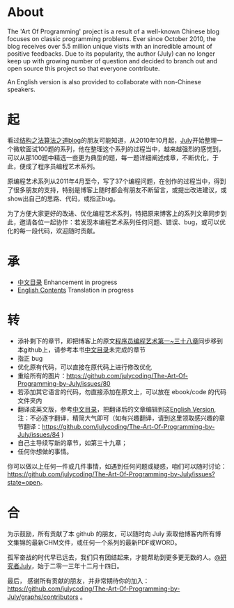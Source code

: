 # About
The 'Art Of Programming' project is a result of a well-known Chinese blog focuses on classic programming problems. Ever since October 2010, the blog receives over 5.5 million unique visits with an incredible amount of positive feedbacks. Due to its popularity, the author (July) can no longer keep up with growing number of question and decided to branch out and open source this project so that everyone contribute.

An English version is also provided to collaborate with non-Chinese speakers.

# 起
看过[结构之法算法之道blog](http://blog.csdn.net/v_july_v)的朋友可能知道，从2010年10月起，[July](http://weibo.com/julyweibo)开始整理一个微软面试100题的系列，他在整理这个系列的过程当中，越来越强烈的感觉到，可以从那100题中精选一些更为典型的题，每一题详细阐述成章，不断优化，于此，便成了程序员编程艺术系列。

原编程艺术系列从2011年4月至今，写了37个编程问题，在创作的过程当中，得到了很多朋友的支持，特别是博客上随时都会有朋友不断留言，或提出改进建议，或show出自己的思路、代码，或指正bug。

为了方便大家更好的改进、优化编程艺术系列，特把原来博客上的系列文章同步到此，邀请各位一起协作：若发现本编程艺术系列任何问题、错误、bug，或可以优化的每一段代码，欢迎随时贡献。

# 承
 * [中文目录](https://github.com/nateriver520/The-Art-Of-Programming-By-July/blob/master/ebook/zh/preface.md) Enhancement in progress
 * [English Contents](https://github.com/nateriver520/The-Art-Of-Programming-By-July/blob/master/ebook/en/preface.md) Translation in progress


# 转
 * 添补剩下的章节，即把博客上的原文[程序员编程艺术第一~三十八章](http://blog.csdn.net/v_july_v/article/details/17303459)同步移到本github上，请参考本书[中文目录](https://github.com/nateriver520/The-Art-Of-Programming-By-July/blob/master/ebook/zh/preface.md)未完成的章节
 * 指正 bug
 * 优化原有代码，可以直接在原代码上进行修改优化
 * 重绘所有的图片：https://github.com/julycoding/The-Art-Of-Programming-by-July/issues/80
 * 若添加其它语言的代码，勿直接添加在原文上，可以放在 ebook/code 的代码文件夹内
 * 翻译成英文版，参考[中文目录](https://github.com/nateriver520/The-Art-Of-Programming-By-July/blob/master/ebook/zh/preface.md)，把翻译后的文章编辑到这[English Version](https://github.com/nateriver520/The-Art-Of-Programming-By-July/blob/master/ebook/en/preface.md),注：不必逐字翻译，精简大气即可（如有兴趣翻译，请到这里领取感兴趣的章节翻译：https://github.com/julycoding/The-Art-Of-Programming-by-July/issues/84 )
 * 自己主导续写新的章节，如第三十九章；
 * 任何你想做的事情。

你可以做以上任何一件或几件事情，如遇到任何问题或疑惑，咱们可以随时讨论：
<https://github.com/julycoding/The-Art-Of-Programming-by-July/issues?state=open>。

# 合
为示鼓励，所有贡献了本 github 的朋友，可以随时向 July 索取他博客内所有博文集锦的最新CHM文件，或任何一个系列的最新PDF或WORD。

孤军奋战的时代早已远去，我们只有团结起来，才能帮助到更多更无数的人。[@研究者July](http://weibo.com/julyweibo)，始于二零一三年十二月十四日。

最后， 感谢所有贡献的朋友，并非常期待你的加入：https://github.com/julycoding/The-Art-Of-Programming-by-July/graphs/contributors 。
